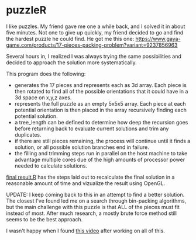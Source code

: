 # puzzleR
I like puzzles.  My friend gave me one a while back, and I solved it in about five minutes.  Not one to give up quickly, 
my friend decided to go and find the hardest puzzle he could find. He got me this one:  https://www.gaya-game.com/products/17-pieces-packing-problem?variant=9237856963

Several hours in, I realized I was always trying the same possibilities and decided to approach the solution more systematically.  

This program does the following:
* generates the 17 pieces and represents each as 3d array. Each piece is then rotated to find all of the possible orientations that it could have in a 3d space on x,y,z axes. 
* represents the full puzzle as an empty 5x5x5 array. Each piece at each potential orientation is then placed in the array recursively finding each potential solution.
* a tree_length can be defined to determine how deep the recursion goes before returning back to evaluate current solutions and trim any duplicates.
* if there are still pieces remaining, the process will continue until it finds a solution, or all possible solution branches end in failure. 
* the filling and trimming steps run in parallel on the host machine to take advantage multiple cores due of the high amounts of processor power needed to calculate solutions. 

[final result.R](https://github.com/aaroncwhite/puzzleR/blob/master/final%20result.R) has the steps laid out to recalculate the final solution in a reasonable amount of time and vizualize the result using OpenGL.  


UPDATE:
I keep coming back to this in an attempt to find a better solution.  The closest I've found led me on a search through bin-packing algorithms, but the main challenge with this puzzle is that ALL of the pieces must fit instead of most.  After much research, a mostly brute force method still seems to be the best approach.  

I wasn't happy when I found [this video](https://www.youtube.com/watch?v=S-IgYLym10o) after working on all of this.
